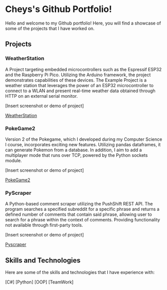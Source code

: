 # Cheys's Github Portfolio!
Hello and welcome to my Github portfolio! Here, you will find a showcase of some of the projects that I have worked on.

## Projects
### WeatherStation
A Project targeting embedded microcontrollers such as the Espressif ESP32 and the Raspberry Pi Pico. Utilizing the Arduino framework, the project demonstrates capabilities of these devices. The Example Project is a weather station that leverages the power of an ESP32 microcontroller to connect to a WLAN and present real-time weather data obtained through HTTP on an external serial monitor.

[Insert screenshot or demo of project]

[WeatherStation](https://github.com/Cheysha/Portfolio/tree/main/WeatherStation-main)

### PokeGame2 
Version 2 of the Pokegame, which I developed during my Computer Science I course, incorporates exciting new features. Utilizing pandas dataframes, it can generate Pokemon from a database. In addition, I aim to add a multiplayer mode that runs over TCP, powered by the Python sockets module.

[Insert screenshot or demo of project]

[PokeGame2](https://github.com/Cheysha/Portfolio/tree/main/PokeGame2-main)

### PyScraper
A Python-based comment scraper utilizing the PushShift REST API. The program searches a specified subreddit for a specific phrase and returns a defined number of comments that contain said phrase, allowing user to search for a phrase within the context of comments. Providing functionality not available through first-party tools.

[Insert screenshot or demo of project]

[Pyscraper](https://github.com/Cheysha/Portfolio/tree/main/PyScrape-main)

## Skills and Technologies
Here are some of the skills and technologies that I have experience with:

[C#]
[Python]
[OOP]
[TeamWork]
